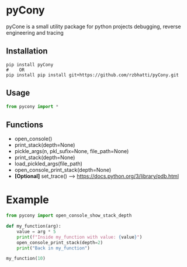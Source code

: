 # pyCony
pyCone is a small utility package for python projects debugging, reverse engineering and tracing 

## Installation
```shell
pip install pyCony  
#    OR 
pip install pip install git+https://github.com/rzbhatti/pyCony.git
```
## Usage
```python
from pycony import *
```


## Functions
- open_console()
- print_stack(depth=None)
- pickle_args(n, pkl_sufix=None, file_path=None)
- print_stack(depth=None)
- load_pickled_args(file_path)
- open_console_print_stack(depth=None)
- **[Optional]** set_trace() --> https://docs.python.org/3/library/pdb.html

# Example
```python 
from pycony import open_console_show_stack_depth

def my_function(arg):
    value = arg * 5
    print(f"Inside my_function with value: {value}")
    open_console_print_stack(depth=2)
    print("Back in my_function")

my_function(10)
```


